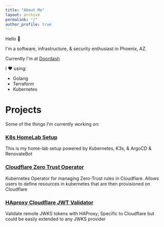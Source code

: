 ```yaml
---
title: "About Me"
layout: archive
permalink: "/"
author_profile: true
---
```


Hello 👋

I'm a software, infrastructure, & security enthusiast in Phoenix, AZ.

Currently I'm at <a href="https://www.doordash.com">Doordash</a>

I ❤️ using: 
* Golang
* Terraform
* Kubernetes

# Projects

Some of the things I'm currently working on:

### [K8s HomeLab Setup](https://github.com/bojanzelic/home-ops)

This is my home-lab setup powered by Kubernetes, K3s, & ArgoCD & RenovateBot

### [Cloudflare Zero Trust Operator](https://github.com/bojanzelic/cloudflare-zero-trust-operator)

Kubernetes Operator for managing Zero-Trust rules in Cloudflare. Allows users to define resources in kubernetes that are then provisioned on Cloudflare

### [HAproxy Cloudflare JWT Validator](https://github.com/kudelskisecurity/haproxy-cloudflare-jwt-validator)

Validate remote JWKS tokens with HAProxy; Specific to Cloudflare but could be easily extended to any JWKS provider
